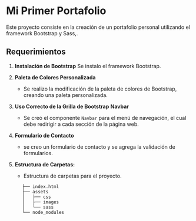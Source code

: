 # Mi Primer Portafolio

Este proyecto consiste en la creación de un portafolio personal utilizando el framework Bootstrap y Sass,.

## Requerimientos

1. **Instalación de Bootstrap**
    Se instalo el framework Bootstrap.

2. **Paleta de Colores Personalizada**
    - Se realizo la modificación de la paleta de colores de Bootstrap, creando una paleta personalizada.
3. **Uso Correcto de la Grilla de Bootstrap**
**Navbar**
    - Se creó el componente `Navbar` para el menú de navegación, el cual debe redirigir a cada sección de la página web.
4. **Formulario de Contacto**
    - se creo un formulario de contacto y se agrega la validación de formularios.

5. **Estructura de Carpetas:**
   - Estructura de carpetas para el proyecto.

```tree
      ├── index.html
      ├── assets
      │   ├── css
      │   ├── images
      │   └── sass
      └── node_modules
```
